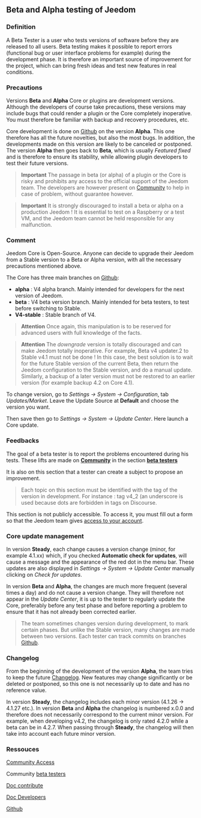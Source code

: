 
## Beta and Alpha testing of Jeedom

### Definition

A Beta Tester is a user who tests versions of software before they are released to all users. Beta testing makes it possible to report errors (functional bug or user interface problems for example) during the development phase. It is therefore an important source of improvement for the project, which can bring fresh ideas and test new features in real conditions. 

### Precautions

Versions **Beta** and **Alpha** Core or plugins are development versions. Although the developers of course take precautions, these versions may include bugs that could render a plugin or the Core completely inoperative. You must therefore be familiar with backup and recovery procedures, etc.

Core development is done on [Github](https://github.com/jeedom/core) on the version **Alpha**. This one therefore has all the future novelties, but also the most bugs. In addition, the developments made on this version are likely to be canceled or postponed. The version **Alpha** then goes back to **Beta**, which is usually *Featured fixed* and is therefore to ensure its stability, while allowing plugin developers to test their future versions.

> **Important**
> The passage in beta (or alpha) of a plugin or the Core is risky and prohibits any access to the official support of the Jeedom team. The developers are however present on [Community](https://community.jeedom.com/) to help in case of problem, without guarantee however.

> **Important**
> It is strongly discouraged to install a beta or alpha on a production Jeedom ! It is essential to test on a Raspberry or a test VM, and the Jeedom team cannot be held responsible for any malfunction.

### Comment

Jeedom Core is Open-Source. Anyone can decide to upgrade their Jeedom from a Stable version to a Beta or Alpha version, with all the necessary precautions mentioned above.

The Core has three main branches on [Github](https://github.com/jeedom/core):

-  **alpha** : V4 alpha branch. Mainly intended for developers for the next version of Jeedom.
-  **beta** : V4 beta version branch. Mainly intended for beta testers, to test before switching to Stable.
-  **V4-stable** : Stable branch of V4.

> **Attention**
> Once again, this manipulation is to be reserved for advanced users with full knowledge of the facts.

> **Attention**
> The *downgrade* version is totally discouraged and can make Jeedom totally inoperative. For example, Beta v4 updater.2 to Stable v4.1 must not be done ! In this case, the best solution is to wait for the future Stable version of the current Beta, then return the Jeedom configuration to the Stable version, and do a manual update. Similarly, a backup of a later version must not be restored to an earlier version (for example backup 4.2 on Core 4.1).

To change version, go to *Settings → System → Configuration*, tab *Updates/Market*. Leave the Update Source at **Default** and choose the version you want.

Then save then go to *Settings → System → Update Center*. Here launch a Core update.

### Feedbacks

The goal of a beta tester is to report the problems encountered during his tests.
These lifts are made on **[Community](https://community.jeedom.com/)** in the section **[beta testers](https://community.jeedom.com/c/salon-des-beta-testeurs/6)**

It is also on this section that a tester can create a subject to propose an improvement.

> Each topic on this section must be identified with the tag of the version in development. For instance : tag v4_2 (an underscore is used because dots are forbidden in tags on Discourse.

This section is not publicly accessible. To access it, you must fill out a form so that the Jeedom team gives [access to your account](https://blog.jeedom.com/jeedom-partenaire-beta-testeur/).

### Core update management

In version **Steady**, each change causes a version change (minor, for example 4.1.xx) which, if you checked **Automatic check for updates**, will cause a message and the appearance of the red dot in the menu bar. These updates are also displayed in *Settings → System → Update Center* manually clicking on *Check for updates*.

In version **Beta** and **Alpha**, the changes are much more frequent (several times a day) and do not cause a version change. They will therefore not appear in the *Update Center*, it is up to the tester to regularly update the Core, preferably before any test phase and before reporting a problem to ensure that it has not already been corrected earlier.

> The team sometimes changes version during development, to mark certain phases. But unlike the Stable version, many changes are made between two versions. Each tester can track commits on branches [Github](https://github.com/jeedom/core).

### Changelog

From the beginning of the development of the version **Alpha**, the team tries to keep the future [Changelog](/fr_FR/core/#VERSION#/changelog). New features may change significantly or be deleted or postponed, so this one is not necessarily up to date and has no reference value.

In version **Steady**, the changelog includes each minor version (4.1.26 -> 4.1.27 etc.). In version **Beta** and **Alpha** the changelog is numbered x.0.0 and therefore does not necessarily correspond to the current minor version. For example, when developing v4.2, the changelog is only rated 4.2.0 while a beta can be in 4.2.7. When passing through **Steady**, the changelog will then take into account each future minor version.

### Ressouces

 [Community Access](https://blog.jeedom.com/jeedom-partenaire-beta-testeur/)
 
Community [beta testers](https://community.jeedom.com/c/salon-des-beta-testeurs/6)

[Doc contribute](/en_US/contribute/)

[Doc Developers](/en_US/dev/)

[Github](https://github.com/jeedom/core)
